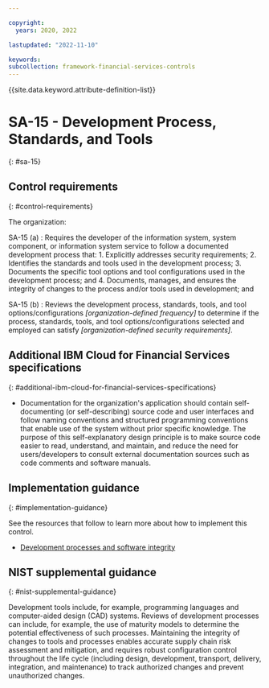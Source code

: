```yaml
---

copyright:
  years: 2020, 2022

lastupdated: "2022-11-10"

keywords: 
subcollection: framework-financial-services-controls
---
```


{{site.data.keyword.attribute-definition-list}}

               
# SA-15 - Development Process, Standards, and Tools
{: #sa-15}

## Control requirements
{: #control-requirements}

The organization:

SA-15 (a)
    : Requires the developer of the information system, system component, or information system service to follow a documented development process that:
      1. Explicitly addresses security requirements;
      2. Identifies the standards and tools used in the development process;
      3. Documents the specific tool options and tool configurations used in the development process; and
      4. Documents, manages, and ensures the integrity of changes to the process and/or tools used in development; and

SA-15 (b)
    : Reviews the development process, standards, tools, and tool options/configurations _[organization-defined frequency]_ to determine if the process, standards, tools, and tool options/configurations selected and employed can satisfy _[organization-defined security requirements]_.

## Additional IBM Cloud for Financial Services specifications
{: #additional-ibm-cloud-for-financial-services-specifications}

- Documentation for the organization's application should contain self-documenting (or self-describing) source code and user interfaces and follow naming conventions and structured programming conventions that enable use of the system without prior specific knowledge.  The purpose of this self-explanatory design principle is to make source code easier to read, understand, and maintain, and reduce the need for users/developers to consult external documentation sources such as code comments and software manuals.

## Implementation guidance
{: #implementation-guidance}

See the resources that follow to learn more about how to implement this control.

- [Development processes and software integrity](/docs/framework-financial-services?topic=framework-financial-services-shared-development-processes)

## NIST supplemental guidance
{: #nist-supplemental-guidance}

Development tools include, for example, programming languages and computer-aided design (CAD) systems. Reviews of development processes can include, for example, the use of maturity models to determine the potential effectiveness of such processes. Maintaining the integrity of changes to tools and processes enables accurate supply chain risk assessment and mitigation, and requires robust configuration control throughout the life cycle (including design, development, transport, delivery, integration, and maintenance) to track authorized changes and prevent unauthorized changes.





